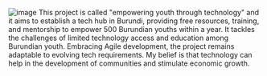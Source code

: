 ![image](https://github.com/Ericanshimir/EYT/assets/109414922/8ea8d642-ff68-4353-8534-ee8208650362)
This project is called "empowering youth through technology" and it aims to establish a tech hub in Burundi, providing free resources, training, and mentorship to empower 500 Burundian youths within a year. It tackles the challenges of limited technology access and education among Burundian youth. Embracing Agile development, the project remains adaptable to evolving tech requirements. My belief is that technology can help in the development of communities and stimulate economic growth.
